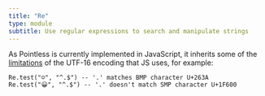```yaml
---
title: "Re"
type: module
subtitle: Use regular expressions to search and manipulate strings
---
```


As Pointless is currently implemented in JavaScript, it inherits some of the
[limitations](https://developer.mozilla.org/en-US/docs/Web/JavaScript/Reference/Global_Objects/String#utf-16_characters_unicode_code_points_and_grapheme_clusters)
of the UTF-16 encoding that JS uses, for example:

```ptls
Re.test("☺", "^.$") -- '.' matches BMP character U+263A
Re.test("😀", "^.$") -- '.' doesn't match SMP character U+1F600
```
